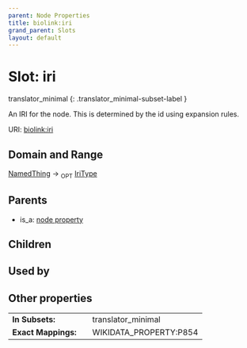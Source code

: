 ```yaml
---
parent: Node Properties
title: biolink:iri
grand_parent: Slots
layout: default
---
```


# Slot: iri

translator_minimal
{: .translator_minimal-subset-label }


An IRI for the node. This is determined by the id using expansion rules.

URI: [biolink:iri](https://w3id.org/biolink/vocab/iri)

## Domain and Range

[NamedThing](NamedThing.md) ->  <sub>OPT</sub> [IriType](types/IriType.md)

## Parents

 *  is_a: [node property](node_property.md)

## Children


## Used by


## Other properties

|  |  |  |
| --- | --- | --- |
| **In Subsets:** | | translator_minimal |
| **Exact Mappings:** | | WIKIDATA_PROPERTY:P854 |

